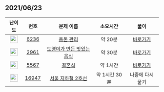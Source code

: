## 2021/06/23
| 난이도 | 번호 | 문제 이름 | 소요시간 | 풀이 
|:------:|:----:|:---------:|:------:|:------:|
| <img height="25px" width="25px" src="https://static.solved.ac/tier_small/8.svg"/> | [6236](https://www.acmicpc.net/problem/6236) | [용돈 관리](https://www.acmicpc.net/problem/6236) | 약 20분 | [바로가기](https://github.com/MinsangKong/DailyProblem/blob/main/06-23/1.py)| 
| <img height="25px" width="25px" src="https://static.solved.ac/tier_small/10.svg"/> | [2961](https://www.acmicpc.net/problem/2961) | [도영이가 만든 맛있는 음식](https://www.acmicpc.net/problem/2961) | 약 30분 | [바로가기](https://github.com/MinsangKong/DailyProblem/blob/main/06-23/2.py)|
| <img height="25px" width="25px" src="https://static.solved.ac/tier_small/10.svg"/> | [5567](https://www.acmicpc.net/problem/5567) | [결혼식](https://www.acmicpc.net/problem/5567) | 약 1시간 | [바로가기](https://github.com/MinsangKong/DailyProblem/blob/main/06-23/3-2.py)| 
| <img height="25px" width="25px" src="https://static.solved.ac/tier_small/13.svg"/> | [16947](https://www.acmicpc.net/problem/16947) | [서울 지하철 2호선](https://www.acmicpc.net/problem/16947) | 약 1시간 30분 | 나중에 다시 풀기
